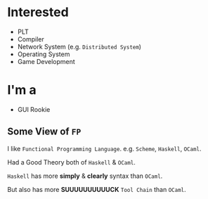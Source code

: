 # Interested

- PLT
- Compiler
- Network System (e.g. `Distributed System`)
- Operating System
- Game Development

# I'm a

+ GUI Rookie


## Some View of `FP`

  I like `Functional Programming Language`. e.g. `Scheme`, `Haskell`, `OCaml`.
  
  Had a Good Theory both of `Haskell` & `OCaml`.
  
  `Haskell` has more **simply** & **clearly** syntax than `OCaml`.
  
  But also has more **SUUUUUUUUUUCK** `Tool Chain` than `OCaml`. 
